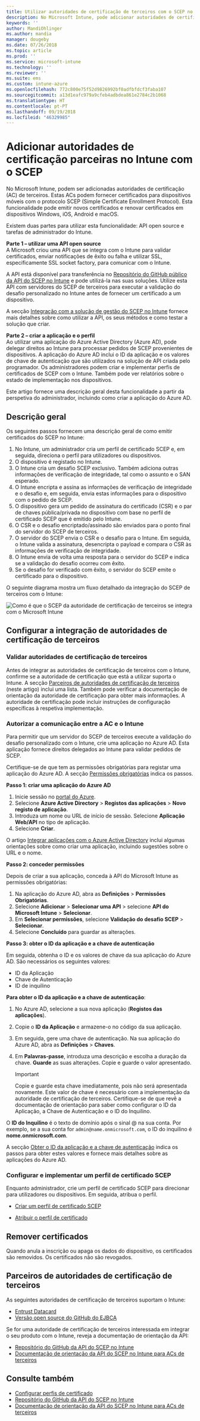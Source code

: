 ```yaml
---
title: Utilizar autoridades de certificação de terceiros com o SCEP no Microsoft Intune – Azure | Microsoft Docs
description: No Microsoft Intune, pode adicionar autoridades de certificação de terceiros ou um fornecedor para emitir certificados para dispositivos móveis com o protocolo SCEP. Nesta descrição geral, uma aplicação do Azure Active Directory (Azure AD) fornece permissões ao Microsoft Intune para validar certificados. Em seguida, utilize o ID da aplicação, a chave de autenticação e o ID do inquilino da aplicação do AAD para configurar o servidor do SCEP para emitir certificados.
keywords: ''
author: MandiOhlinger
ms.author: mandia
manager: dougeby
ms.date: 07/26/2018
ms.topic: article
ms.prod: ''
ms.service: microsoft-intune
ms.technology: ''
ms.reviewer: ''
ms.suite: ems
ms.custom: intune-azure
ms.openlocfilehash: 772c800e75f52d9826992bf0adfbfdcf3faba107
ms.sourcegitcommit: a13d1eafc979a9cfeb4adbdea861e2784c2b1068
ms.translationtype: HT
ms.contentlocale: pt-PT
ms.lasthandoff: 09/19/2018
ms.locfileid: "46329985"
---
```

# <a name="add-partner-certification-authority-in-intune-using-scep"></a>Adicionar autoridades de certificação parceiras no Intune com o SCEP

No Microsoft Intune, podem ser adicionadas autoridades de certificação (AC) de terceiros. Estas ACs podem fornecer certificados para dispositivos móveis com o protocolo SCEP (Simple Certificate Enrollment Protocol). Esta funcionalidade pode emitir novos certificados e renovar certificados em dispositivos Windows, iOS, Android e macOS.

Existem duas partes para utilizar esta funcionalidade: API open source e tarefas de administrador do Intune.

**Parte 1 – utilizar uma API open source**  
A Microsoft criou uma API que se integra com o Intune para validar certificados, enviar notificações de êxito ou falha e utilizar SSL, especificamente SSL socket factory, para comunicar com o Intune.

A API está disponível para transferência no [Repositório do GitHub público da API do SCEP no Intune](http://github.com/Microsoft/Intune-Resource-Access/tree/develop/src/CsrValidation) e pode utilizá-la nas suas soluções. Utilize esta API com servidores do SCEP de terceiros para executar a validação do desafio personalizado no Intune antes de fornecer um certificado a um dispositivo.

A secção [Integração com a solução de gestão do SCEP no Intune](scep-libraries-apis.md) fornece mais detalhes sobre como utilizar a API, os seus métodos e como testar a solução que criar.

**Parte 2 – criar a aplicação e o perfil**  
Ao utilizar uma aplicação do Azure Active Directory (Azure AD), pode delegar direitos ao Intune para processar pedidos de SCEP provenientes de dispositivos. A aplicação do Azure AD inclui o ID da aplicação e os valores de chave de autenticação que são utilizados na solução de API criada pelo programador. Os administradores podem criar e implementar perfis de certificados de SCEP com o Intune. Também pode ver relatórios sobre o estado de implementação nos dispositivos.

Este artigo fornece uma descrição geral desta funcionalidade a partir da perspetiva do administrador, incluindo como criar a aplicação do Azure AD.

## <a name="overview"></a>Descrição geral

Os seguintes passos fornecem uma descrição geral de como emitir certificados do SCEP no Intune:

1. No Intune, um administrador cria um perfil de certificado SCEP e, em seguida, direciona o perfil para utilizadores ou dispositivos.
2. O dispositivo é registado no Intune.
3. O Intune cria um desafio SCEP exclusivo. Também adiciona outras informações de verificação de integridade, tal como o assunto e o SAN esperado.
4. O Intune encripta e assina as informações de verificação de integridade e o desafio e, em seguida, envia estas informações para o dispositivo com o pedido de SCEP.
5. O dispositivo gera um pedido de assinatura do certificado (CSR) e o par de chaves pública/privada no dispositivo com base no perfil de certificado SCEP que é emitido pelo Intune.
6. O CSR e o desafio encriptado/assinado são enviados para o ponto final do servidor do SCEP de terceiros.
7. O servidor do SCEP envia o CSR e o desafio para o Intune. Em seguida, o Intune valida a assinatura, desencripta o payload e compara o CSR às informações de verificação de integridade.
8. O Intune envia de volta uma resposta para o servidor do SCEP e indica se a validação do desafio ocorreu com êxito.  
9. Se o desafio for verificado com êxito, o servidor do SCEP emite o certificado para o dispositivo.

O seguinte diagrama mostra um fluxo detalhado da integração do SCEP de terceiros com o Intune:

![Como é que o SCEP da autoridade de certificação de terceiros se integra com o Microsoft Intune](./media/scep-certificate-vendor-integration.png)

## <a name="set-up-third-party-ca-integration"></a>Configurar a integração de autoridades de certificação de terceiros

### <a name="validate-third-party-certification-authority"></a>Validar autoridades de certificação de terceiros

Antes de integrar as autoridades de certificação de terceiros com o Intune, confirme se a autoridade de certificação que está a utilizar suporta o Intune. A secção [Parceiros de autoridades de certificação de terceiros](#third-party-certification-authority-partners) (neste artigo) inclui uma lista. Também pode verificar a documentação de orientação da autoridade de certificação para obter mais informações. A autoridade de certificação pode incluir instruções de configuração específicas à respetiva implementação.

### <a name="authorize-communication-between-ca-and-intune"></a>Autorizar a comunicação entre a AC e o Intune

Para permitir que um servidor do SCEP de terceiros execute a validação do desafio personalizado com o Intune, crie uma aplicação no Azure AD. Esta aplicação fornece direitos delegados ao Intune para validar pedidos de SCEP.

Certifique-se de que tem as permissões obrigatórias para registar uma aplicação do Azure AD. A secção [Permissões obrigatórias](https://docs.microsoft.com/azure/azure-resource-manager/resource-group-create-service-principal-portal#required-permissions) indica os passos.

**Passo 1: criar uma aplicação do Azure AD**

1. Inicie sessão no [portal do Azure](https://portal.azure.com).
2. Selecione **Azure Active Directory** > **Registos das aplicações** > **Novo registo de aplicação**.
3. Introduza um nome ou URL de início de sessão. Selecione **Aplicação Web/API** no tipo de aplicação.
4. Selecione **Criar**.

O artigo [Integrar aplicações com o Azure Active Directory](https://docs.microsoft.com/azure/active-directory/develop/active-directory-integrating-applications) inclui algumas orientações sobre como criar uma aplicação, incluindo sugestões sobre o URL e o nome.

**Passo 2: conceder permissões**

Depois de criar a sua aplicação, conceda à API do Microsoft Intune as permissões obrigatórias:

1. Na aplicação do Azure AD, abra as **Definições** > **Permissões Obrigatórias**.  
2. Selecione **Adicionar** > **Selecionar uma API** > selecione **API do Microsoft Intune** > **Selecionar**.
3. Em **Selecionar permissões**, selecione **Validação do desafio SCEP** > **Selecionar**.
4. Selecione **Concluído** para guardar as alterações.

**Passo 3: obter o ID da aplicação e a chave de autenticação**

Em seguida, obtenha o ID e os valores de chave da sua aplicação do Azure AD. São necessários os seguintes valores:

- ID da Aplicação
- Chave de Autenticação
- ID de inquilino

**Para obter o ID da aplicação e a chave de autenticação**:

1. No Azure AD, selecione a sua nova aplicação (**Registos das aplicações**).
2. Copie o **ID da Aplicação** e armazene-o no código da sua aplicação.
3. Em seguida, gere uma chave de autenticação. Na sua aplicação do Azure AD, abra as **Definições** > **Chaves**.
4. Em **Palavras-passe**, introduza uma descrição e escolha a duração da chave. **Guarde** as suas alterações. Copie e guarde o valor apresentado.

    > [!IMPORTANT]
    > Copie e guarde esta chave imediatamente, pois não será apresentada novamente. Este valor de chave é necessário com a implementação da autoridade de certificação de terceiros. Certifique-se de que revê a documentação de orientação para saber como configurar o ID da Aplicação, a Chave de Autenticação e o ID do Inquilino.

O **ID do Inquilino** é o texto de domínio após o sinal @ na sua conta. Por exemplo, se a sua conta for `admin@name.onmicrosoft.com`, o ID do inquilino é **nome.onmicrosoft.com**.

A secção [Obter o ID da aplicação e a chave de autenticação](https://docs.microsoft.com/azure/azure-resource-manager/resource-group-create-service-principal-portal#get-application-id-and-authentication-key) indica os passos para obter estes valores e fornece mais detalhes sobre as aplicações do Azure AD.

### <a name="configure-and-deploy-a-scep-certificate-profile"></a>Configurar e implementar um perfil de certificado SCEP
Enquanto administrador, crie um perfil de certificado SCEP para direcionar para utilizadores ou dispositivos. Em seguida, atribua o perfil.

- [Criar um perfil de certificado SCEP](certificates-scep-configure.md#create-a-scep-certificate-profile)

- [Atribuir o perfil de certificado](certificates-scep-configure.md#assign-the-certificate-profile)

## <a name="removing-certificates"></a>Remover certificados

Quando anula a inscrição ou apaga os dados do dispositivo, os certificados são removidos. Os certificados não são revogados.

## <a name="third-party-certification-authority-partners"></a>Parceiros de autoridades de certificação de terceiros
As seguintes autoridades de certificação de terceiros suportam o Intune:

- [Entrust Datacard](http://www.entrustdatacard.com/resource-center/documents/documentation)
- [Versão open source do GitHub do EJBCA](https://github.com/agerbergt/intune-ejbca-connector)

Se for uma autoridade de certificação de terceiros interessada em integrar o seu produto com o Intune, reveja a documentação de orientação da API:

- [Repositório do GitHub da API do SCEP no Intune](http://github.com/Microsoft/Intune-Resource-Access/tree/develop/src/CsrValidation)
- [Documentação de orientação da API do SCEP no Intune para ACs de terceiros](scep-libraries-apis.md)

## <a name="see-also"></a>Consulte também

- [Configurar perfis de certificado](certificates-scep-configure.md)
- [Repositório do GitHub da API do SCEP no Intune](http://github.com/Microsoft/Intune-Resource-Access/tree/develop/src/CsrValidation)
- [Documentação de orientação da API do SCEP no Intune para ACs de terceiros](scep-libraries-apis.md)
